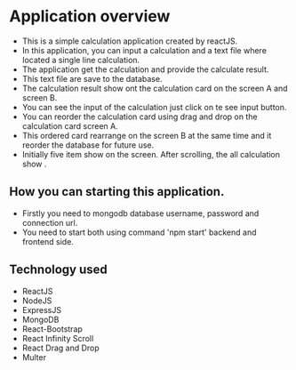# Application overview

- This is a simple calculation application created by reactJS.
- In this application, you can input a calculation and a text file where located a single line calculation.
- The application get the calculation and provide the calculate result.
- This text file are save to the database.
- The calculation result show ont the calculation card on the screen A and screen B.
- You can see the input of the calculation just click on te see input button.
- You can reorder the calculation card using drag and drop on the calculation card screen A.
- This ordered card rearrange on the screen B at the same time and it reorder the database for future use.
- Initially five item show on the screen. After scrolling, the all calculation show .

## How you can starting this application.

- Firstly you need to mongodb database username, password and connection url.
- You need to start both using command 'npm start' backend and frontend side.

## Technology used

- ReactJS
- NodeJS
- ExpressJS
- MongoDB
- React-Bootstrap
- React Infinity Scroll
- React Drag and Drop
- Multer
